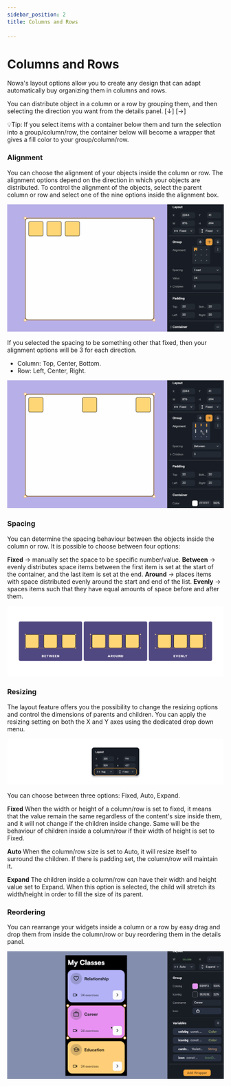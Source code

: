 ```yaml
---
sidebar_position: 2
title: Columns and Rows

---
```


# Columns and Rows

Nowa's layout options allow you to create any design that can adapt automatically buy organizing them in columns and rows.

You can distribute object in a column or a row by grouping them, and then selecting the direction you want from the details panel.  [↓]  [→]

💡Tip: If you select items with a container below them and turn the selection into a group/column/row, the container below will become a wrapper that gives a fill color to your  group/column/row.

### Alignment
You can choose the alignment of your objects inside the column or row. The alignment options depend on the direction in which your objects are distributed. 
To control the alignment of the objects, select the parent column or row and select one of the nine options inside the alignment box.

![](./img/alignment-9.gif)

If you selected the spacing to be something other that fixed, then your alignment options will be 3 for each direction.
- Column: Top, Center, Bottom.
- Row: Left, Center, Right.

![](./img/alignment-3.gif)


### Spacing
You can determine the spacing behaviour between the objects inside the column or row. It is possible to choose between four options:

**Fixed** → manually set the space to be specific number/value.
**Between** → evenly distributes space items between the first item is set at the start of the container, and the last item is set at the end.
**Around** → places items with space distributed evenly around the start and end of the list.
**Evenly** → spaces items such that they have equal amounts of space before and after them.

![](./img/spacing.png)

### Resizing
The layout feature offers you the possibility to change the resizing options and control the dimensions of parents and children.
You can apply the resizing setting on both the X and Y axes using the dedicated drop down menu.

![](./img/resizing-options.png)

You can choose between three options: Fixed, Auto, Expand.

**Fixed**
When the width or height of a column/row is set to fixed, it means that the value remain the same regardless of the content's size inside them, and it will not change if the children inside change. 
Same will be the behaviour of children inside a column/row if their width of height is set to Fixed.

**Auto**
When the column/row size is set to Auto, it will resize itself to surround the children.
If there is padding set, the column/row will maintain it. 


**Expand**
The children inside a column/row can have their width and height value set to Expand. When this option is selected, the child will stretch its width/height in order to fill the size of its parent. 

### Reordering
You can rearrange your widgets inside a column or a row by easy drag and drop them from inside the column/row or buy reordering them in the details panel.

![](./img/reordering.gif)



